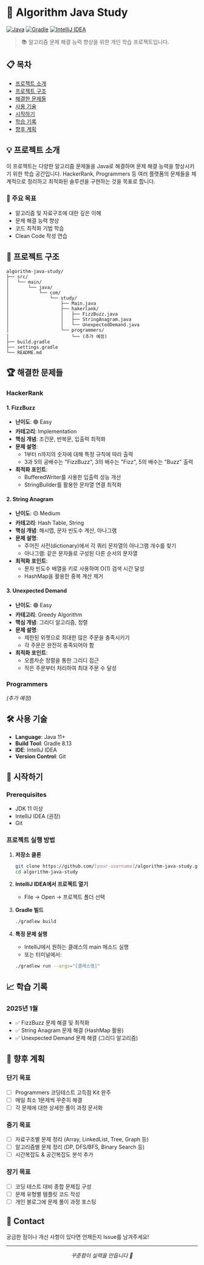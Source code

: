 # 🚀 Algorithm Java Study

[![Java](https://img.shields.io/badge/Java-11%2B-007396?style=for-the-badge&logo=java&logoColor=white)](https://www.java.com)
[![Gradle](https://img.shields.io/badge/Gradle-7%2B-02303A?style=for-the-badge&logo=gradle&logoColor=white)](https://gradle.org)
[![IntelliJ IDEA](https://img.shields.io/badge/IntelliJ%20IDEA-000000?style=for-the-badge&logo=intellij-idea&logoColor=white)](https://www.jetbrains.com/idea/)

> 📚 알고리즘 문제 해결 능력 향상을 위한 개인 학습 프로젝트입니다.

## 📋 목차
- [프로젝트 소개](#-프로젝트-소개)
- [프로젝트 구조](#-프로젝트-구조)
- [해결한 문제들](#-해결한-문제들)
- [사용 기술](#-사용-기술)
- [시작하기](#-시작하기)
- [학습 기록](#-학습-기록)
- [향후 계획](#-향후-계획)

## 💡 프로젝트 소개

이 프로젝트는 다양한 알고리즘 문제들을 Java로 해결하며 문제 해결 능력을 향상시키기 위한 학습 공간입니다. HackerRank, Programmers 등 여러 플랫폼의 문제들을 체계적으로 정리하고 최적화된 솔루션을 구현하는 것을 목표로 합니다.

### 🎯 주요 목표
- 알고리즘 및 자료구조에 대한 깊은 이해
- 문제 해결 능력 향상
- 코드 최적화 기법 학습
- Clean Code 작성 연습

## 📁 프로젝트 구조

```
algorithm-java-study/
├── src/
│   └── main/
│       └── java/
│           └── com/
│               └── study/
│                   ├── Main.java
│                   ├── hakerlank/
│                   │   ├── FizzBuzz.java
│                   │   ├── StringAnagram.java
│                   │   └── UnexpectedDemand.java
│                   └── programmers/
│                       └── (추가 예정)
├── build.gradle
├── settings.gradle
└── README.md
```

## 🏆 해결한 문제들

### HackerRank

#### 1. FizzBuzz
- **난이도**: 🟢 Easy
- **카테고리**: Implementation
- **핵심 개념**: 조건문, 반복문, 입출력 최적화
- **문제 설명**: 
  - 1부터 n까지의 숫자에 대해 특정 규칙에 따라 출력
  - 3과 5의 공배수는 "FizzBuzz", 3의 배수는 "Fizz", 5의 배수는 "Buzz" 출력
- **최적화 포인트**:
  - BufferedWriter를 사용한 입출력 성능 개선
  - StringBuilder를 활용한 문자열 연결 최적화

#### 2. String Anagram
- **난이도**: 🟡 Medium
- **카테고리**: Hash Table, String
- **핵심 개념**: 해시맵, 문자 빈도수 계산, 아나그램
- **문제 설명**: 
  - 주어진 사전(dictionary)에서 각 쿼리 문자열의 아나그램 개수를 찾기
  - 아나그램: 같은 문자들로 구성된 다른 순서의 문자열
- **최적화 포인트**:
  - 문자 빈도수 배열을 키로 사용하여 O(1) 검색 시간 달성
  - HashMap을 활용한 중복 계산 제거

#### 3. Unexpected Demand
- **난이도**: 🟢 Easy
- **카테고리**: Greedy Algorithm
- **핵심 개념**: 그리디 알고리즘, 정렬
- **문제 설명**: 
  - 제한된 위젯으로 최대한 많은 주문을 충족시키기
  - 각 주문은 완전히 충족되어야 함
- **최적화 포인트**:
  - 오름차순 정렬을 통한 그리디 접근
  - 작은 주문부터 처리하여 최대 주문 수 달성

### Programmers
*(추가 예정)*

## 🛠 사용 기술

- **Language**: Java 11+
- **Build Tool**: Gradle 8.13
- **IDE**: IntelliJ IDEA
- **Version Control**: Git

## 🚀 시작하기

### Prerequisites
- JDK 11 이상
- IntelliJ IDEA (권장)
- Git

### 프로젝트 실행 방법

1. **저장소 클론**
   ```bash
   git clone https://github.com/[your-username]/algorithm-java-study.git
   cd algorithm-java-study
   ```

2. **IntelliJ IDEA에서 프로젝트 열기**
   - File → Open → 프로젝트 폴더 선택

3. **Gradle 빌드**
   ```bash
   ./gradlew build
   ```

4. **특정 문제 실행**
   - IntelliJ에서 원하는 클래스의 main 메소드 실행
   - 또는 터미널에서:
   ```bash
   ./gradlew run --args="[클래스명]"
   ```

## 📈 학습 기록

### 2025년 1월
- ✅ FizzBuzz 문제 해결 및 최적화
- ✅ String Anagram 문제 해결 (HashMap 활용)
- ✅ Unexpected Demand 문제 해결 (그리디 알고리즘)

## 📅 향후 계획

### 단기 목표
- [ ] Programmers 코딩테스트 고득점 Kit 완주
- [ ] 매일 최소 1문제씩 꾸준히 해결
- [ ] 각 문제에 대한 상세한 풀이 과정 문서화

### 중기 목표
- [ ] 자료구조별 문제 정리 (Array, LinkedList, Tree, Graph 등)
- [ ] 알고리즘별 문제 정리 (DP, DFS/BFS, Binary Search 등)
- [ ] 시간복잡도 & 공간복잡도 분석 추가

### 장기 목표
- [ ] 코딩 테스트 대비 종합 문제집 구성
- [ ] 문제 유형별 템플릿 코드 작성
- [ ] 개인 블로그에 문제 풀이 과정 포스팅

## 💬 Contact

궁금한 점이나 개선 사항이 있다면 언제든지 Issue를 남겨주세요!

---

<p align="center">
  <i>꾸준함이 실력을 만듭니다 💪</i>
</p>
